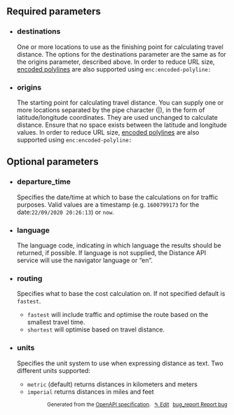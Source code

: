 <!--- This is a generated file, do not edit! -->
<!--- [START woosmap_http_parameters_trafficdistancematrix] -->
<h2 id="required-parameters">Required parameters</h2>

-   <h3 class="parameter-name" id="destinations">destinations</h3>

    One or more locations to use as the finishing point for calculating travel distance. The options for the destinations parameter are the same as for the origins parameter, described above. In order to reduce URL size, [encoded polylines](https://developers.google.com/maps/documentation/utilities/polylinealgorithm) are also supported using `enc:encoded-polyline:`

-   <h3 class="parameter-name" id="origins">origins</h3>

    The starting point for calculating travel distance. You can supply one or more locations separated by the pipe character (|), in the form of latitude/longitude coordinates. They are used unchanged to calculate distance. Ensure that no space exists between the latitude and longitude values. In order to reduce URL size, [encoded polylines](https://developers.google.com/maps/documentation/utilities/polylinealgorithm) are also supported using `enc:encoded-polyline:`

<h2 id="optional-parameters">Optional parameters</h2>

-   <h3 class="parameter-name" id="departure_time">departure_time</h3>

    Specifies the date/time at which to base the calculations on for traffic purposes. Valid values are a timestamp (e.g. `1600799173` for the date:`22/09/2020 20:26:13`) or `now`.

-   <h3 class="parameter-name" id="language">language</h3>

    The language code, indicating in which language the results should be returned, if possible. If language is not supplied, the Distance API service will use the navigator language or “en”.

-   <h3 class="parameter-name" id="routing">routing</h3>

    Specifies what to base the cost calculation on. If not specified default is `fastest`.

    -   `fastest` will include traffic and optimise the route based on the smallest travel time.
    -   `shortest` will optimise based on travel distance.

-   <h3 class="parameter-name" id="units">units</h3>

    Specifies the unit system to use when expressing distance as text. Two different units supported:

    -   `metric` (default) returns distances in kilometers and meters
    -   `imperial` returns distances in miles and feet


<p style="text-align: right; font-size: smaller;">Generated from the <a data-label="openapi-github" href="https://github.com/woosmap/openapi-specification" title="Woosmap OpenAPI Specification" class="external">OpenAPI specification</a>.
<a data-label="openapi-github-woosmap-http-parameters-trafficdistancematrix" data-action="edit" style="margin-left: 5px;" href="https://github.com/woosmap/openapi-specification/tree/main/specification/parameters" title="Edit on GitHub">✎ Edit</a>
<a data-label="openapi-github-woosmap-http-parameters-trafficdistancematrix" data-action="bug" style="margin-left: 5px;" href="https://github.com/woosmap/openapi-specification/issues/new?assignees=&labels=type%3A+bug%2C+triage+me&template=bug_report.md&title=[parameters] Bug - /traffic/distancematrix/json" title="File bug for parameters on GitHub"><span class="material-icons">bug_report</span> Report bug</a>
</p>

<!--- [END woosmap_http_parameters_trafficdistancematrix] -->